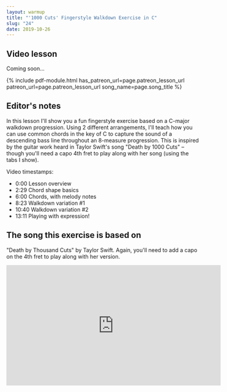 ```yaml
---
layout: warmup
title: "'1000 Cuts' Fingerstyle Walkdown Exercise in C"
slug: "24"
date: 2019-10-26
---
```


<!-- patreon_lesson_available: true
patreon_lesson_url: https://www.patreon.com/posts/30131752 -->

## Video lesson

<!-- <iframe width="560" height="315" src="https://www.youtube.com/embed/zxJfy9M88Vc?showinfo=0" frameborder="0" allowfullscreen></iframe> -->

Coming soon...

{% include pdf-module.html has_patreon_url=page.patreon_lesson_url patreon_url=page.patreon_lesson_url song_name=page.song_title %}

## Editor's notes

In this lesson I'll show you a fun fingerstyle exercise based on a C-major walkdown progression. Using 2 different arrangements, I'll teach how you can use common chords in the key of C to capture the sound of a descending bass line throughout an 8-measure progression. This is inspired by the guitar work heard in Taylor Swift's song "Death by 1000 Cuts" – though you'll need a capo 4th fret to play along with her song (using the tabs I show).

Video timestamps:

- 0:00 Lesson overview
- 2:29 Chord shape basics
- 6:00 Chords, with melody notes
- 8:23 Walkdown variation #1
- 10:40 Walkdown variation #2
- 13:11 Playing with expression!

## The song this exercise is based on

"Death by Thousand Cuts" by Taylor Swift. Again, you'll need to add a capo on the 4th fret to play along with her version.

<iframe width="560" height="315" src="https://www.youtube.com/embed/GTEFSuFfgnU" frameborder="0" allow="accelerometer; autoplay; encrypted-media; gyroscope; picture-in-picture" allowfullscreen></iframe>
